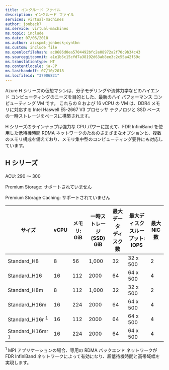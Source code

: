 ```yaml
---
title: インクルード ファイル
description: インクルード ファイル
services: virtual-machines
author: jonbeck7
ms.service: virtual-machines
ms.topic: include
ms.date: 07/06/2018
ms.author: azcspmt;jonbeck;cynthn
ms.custom: include file
ms.openlocfilehash: ac8686d0ea5704492bfc2e08972a2f70c9b34c43
ms.sourcegitcommit: a1e1b5c15cfd7a38192d63ab8ee3c2c55a42f59c
ms.translationtype: HT
ms.contentlocale: ja-JP
ms.lasthandoff: 07/10/2018
ms.locfileid: "37906821"
---
```

Azure H シリーズの仮想マシンは、分子モデリングや流体力学などのハイエンド コンピューティングのニーズを目的とした、最新のハイ パフォーマンス コンピューティング VM です。 これらの 8 および 16 vCPU の VM は、DDR4 メモリに対応する Intel Haswell E5-2667 V3 プロセッサ テクノロジと SSD ベースの一時ストレージをベースに構築されます。 

H シリーズのラインナップは強力な CPU パワーに加えて、FDR InfiniBand を使用した低待機時間 RDMA ネットワークのためのさまざまなオプションと、複数のメモリ構成を備えており、メモリ集中型のコンピューティング要件にも対応しています。



## <a name="h-series"></a>H シリーズ

ACU: 290 ～ 300

Premium Storage:  サポートされていません

Premium Storage Caching:  サポートされていません

| サイズ | vCPU | メモリ: GiB | 一時ストレージ (SSD) GiB | 最大データ ディスク数 | 最大ディスク スループット: IOPS | 最大 NIC 数 |
| --- | --- | --- | --- | --- | --- | --- |
| Standard_H8 |8 |56 |1,000 |32 |32 x 500 |2  |
| Standard_H16 |16 |112 |2000 |64 |64 x 500 |4 |
| Standard_H8m |8 |112 |1,000 |32 |32 x 500 |2  |
| Standard_H16m |16 |224 |2000 |64 |64 x 500 |4  |
| Standard_H16r <sup>1</sup> |16 |112 |2000 |64 |64 x 500 |4  |
| Standard_H16mr <sup>1</sup> |16 |224 |2000 |64 |64 x 500 |4 |

<sup>1</sup> MPI アプリケーションの場合、専用の RDMA バックエンド ネットワークが FDR InfiniBand ネットワークによって有効になり、超低待機時間と高帯域幅を実現します。

<br>






